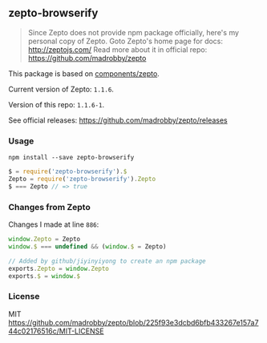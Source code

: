 
zepto-browserify
------

> Since Zepto does not provide npm package officially, here's my personal copy of Zepto.
  Goto Zepto's home page for docs: http://zeptojs.com/
  Read more about it in official repo: https://github.com/madrobby/zepto

This package is based on [components/zepto](https://github.com/components/zepto).

Current version of Zepto: `1.1.6`.

Version of this repo: `1.1.6-1`.

See official releases: https://github.com/madrobby/zepto/releases

### Usage

```text
npm install --save zepto-browserify
```

```js
$ = require('zepto-browserify').$
Zepto = require('zepto-browserify').Zepto
$ === Zepto // => true
```

### Changes from Zepto

Changes I made at line `886`:

```js
window.Zepto = Zepto
window.$ === undefined && (window.$ = Zepto)

// Added by github/jiyinyiyong to create an npm package
exports.Zepto = window.Zepto
exports.$ = window.$
```

### License

MIT https://github.com/madrobby/zepto/blob/225f93e3dcbd6bfb433267e157a744c02176516c/MIT-LICENSE
